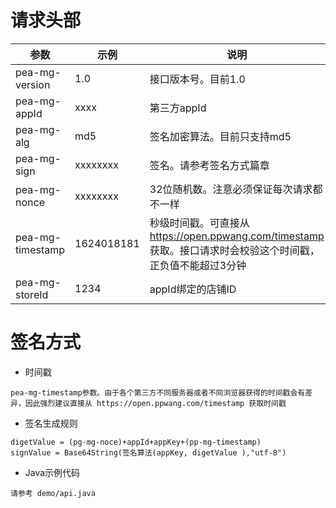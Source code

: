# 请求头部
  参数    |  示例  |  说明
--------------------------|-----------------------------------|-----------------------------------
pea-mg-version            |  1.0                              |  接口版本号。目前1.0
pea-mg-appId              |  xxxx                             |  第三方appId
pea-mg-alg                |  md5                              |  签名加密算法。目前只支持md5
pea-mg-sign               |  xxxxxxxx                         |  签名。请参考签名方式篇章
pea-mg-nonce              |  xxxxxxxx                         |  32位随机数。注意必须保证每次请求都不一样
pea-mg-timestamp          |  1624018181                       |  秒级时间戳。可直接从 https://open.ppwang.com/timestamp 获取。接口请求时会校验这个时间戳，正负值不能超过3分钟
pea-mg-storeId            |  1234                             |  appId绑定的店铺ID



# 签名方式
- 时间戳
```
pea-mg-timestamp参数。由于各个第三方不同服务器或者不同浏览器获得的时间戳会有差异，因此强烈建议直接从 https://open.ppwang.com/timestamp 获取时间戳
```
- 签名生成规则
```
digetValue = (pg-mg-noce)+appId+appKey+(pp-mg-timestamp)
signValue = Base64String(签名算法(appKey, digetValue ),"utf-8")
```
- Java示例代码
```
请参考 demo/api.java
```